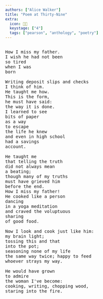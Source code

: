 ```yaml
---
authors: ["Alice Walker"]
title: "Poem at Thirty-Nine"
extra:
  icon: 👩‍🍳
  keystage: ["4"]
  tags: ["pearson", "anthology", "poetry"]
---
```


<pre class="language-pre">
    
How I miss my father.
I wish he had not been
so tired
when I was
born

Writing deposit slips and checks
I think of him.
He taught me how.
This is the form,
he must have said:
the way it is done.
I learned to see
bits of paper
as a way
to escape
the life he knew
and even in high school
had a savings
account.

He taught me
that telling the truth
did not always mean
a beating;
though many of my truths
must have grieved him
before the end.
How I miss my father!
He cooked like a person
dancing
in a yoga meditation
and craved the voluptuous
sharing
of good food.

Now I look and cook just like him:
my brain light;
tossing this and that
into the pot;
seasoning none of my life
the same way twice; happy to feed
whoever strays my way.

He would have grown
to admire
the woman I've become:
cooking, writing, chopping wood,
staring into the fire.

</pre>

